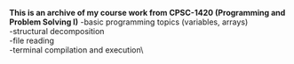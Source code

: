 **This is an archive of my course work from CPSC-1420 (Programming and Problem Solving I)**
-basic programming topics (variables, arrays)\
-structural decomposition\
-file reading\
-terminal compilation and execution\
